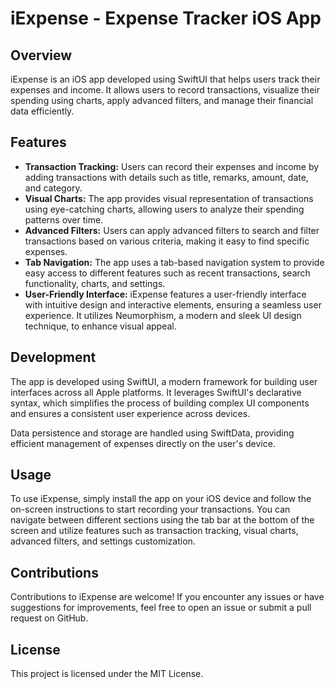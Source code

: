 # iExpense - Expense Tracker iOS App

## Overview
iExpense is an iOS app developed using SwiftUI that helps users track their expenses and income. It allows users to record transactions, visualize their spending using charts, apply advanced filters, and manage their financial data efficiently.

## Features
- **Transaction Tracking:** Users can record their expenses and income by adding transactions with details such as title, remarks, amount, date, and category.
- **Visual Charts:** The app provides visual representation of transactions using eye-catching charts, allowing users to analyze their spending patterns over time.
- **Advanced Filters:** Users can apply advanced filters to search and filter transactions based on various criteria, making it easy to find specific expenses.
- **Tab Navigation:** The app uses a tab-based navigation system to provide easy access to different features such as recent transactions, search functionality, charts, and settings.
- **User-Friendly Interface:** iExpense features a user-friendly interface with intuitive design and interactive elements, ensuring a seamless user experience. It utilizes Neumorphism, a modern and sleek UI design technique, to enhance visual appeal.

## Development
The app is developed using SwiftUI, a modern framework for building user interfaces across all Apple platforms. It leverages SwiftUI's declarative syntax, which simplifies the process of building complex UI components and ensures a consistent user experience across devices.

Data persistence and storage are handled using SwiftData, providing efficient management of expenses directly on the user's device.

## Usage
To use iExpense, simply install the app on your iOS device and follow the on-screen instructions to start recording your transactions. You can navigate between different sections using the tab bar at the bottom of the screen and utilize features such as transaction tracking, visual charts, advanced filters, and settings customization.

## Contributions
Contributions to iExpense are welcome! If you encounter any issues or have suggestions for improvements, feel free to open an issue or submit a pull request on GitHub.

## License
This project is licensed under the MIT License.

